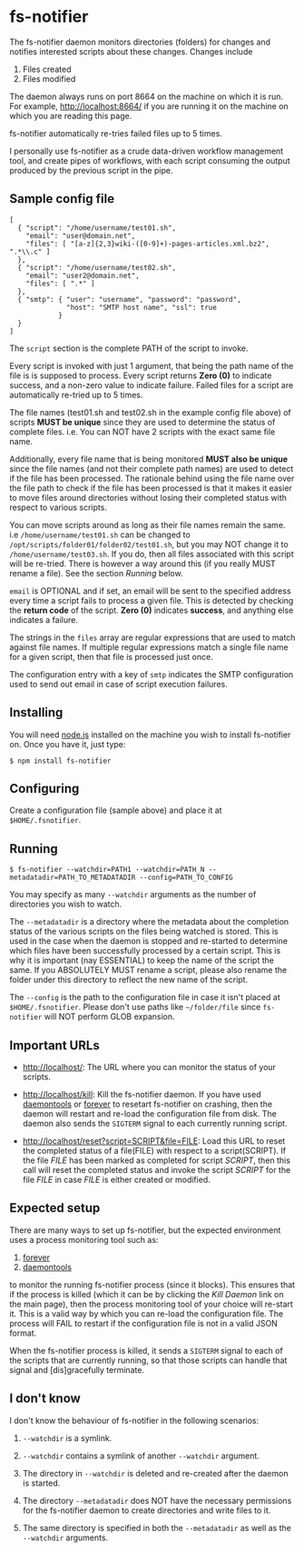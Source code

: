 # fs-notifier

The fs-notifier daemon monitors directories (folders) for changes and
notifies interested scripts about these changes. Changes include

1. Files created
2. Files modified

The daemon always runs on port 8664 on the machine on which it is
run. For example, [http://localhost:8664/](http://localhost:8664/) if
you are running it on the machine on which you are reading this page.

fs-notifier automatically re-tries failed files up to 5 times.

I personally use fs-notifier as a crude data-driven workflow
management tool, and create pipes of workflows, with each script
consuming the output produced by the previous script in the pipe.


## Sample config file

```
[
  { "script": "/home/username/test01.sh",
    "email": "user@domain.net",
    "files": [ "[a-z]{2,3}wiki-([0-9]+)-pages-articles.xml.bz2", ".*\\.c" ]
  },
  { "script": "/home/username/test02.sh",
    "email": "user2@domain.net",
    "files": [ ".*" ]
  },
  { "smtp": { "user": "username", "password": "password",
              "host": "SMTP host name", "ssl": true
            }
  }
]
```

The ```script``` section is the complete PATH of the script to invoke.

Every script is invoked with just 1 argument, that being the path name
of the file is is supposed to process. Every script returns **Zero
(0)** to indicate success, and a non-zero value to indicate
failure. Failed files for a script are automatically re-tried up to 5
times.

The file names (test01.sh and test02.sh in the example config file
above) of scripts **MUST be unique** since they are used to determine
the status of complete files. i.e. You can NOT have 2 scripts with the
exact same file name.

Additionally, every file name that is being monitored **MUST also be
unique** since the file names (and not their complete path names) are
used to detect if the file has been processed. The rationale behind
using the file name over the file path to check if the file has been
processed is that it makes it easier to move files around directories
without losing their completed status with respect to various scripts.

You can move scripts around as long as their file names remain the
same. i.e ```/home/username/test01.sh``` can be changed to
```/opt/scripts/folder01/folder02/test01.sh```, but you may NOT change
it to ```/home/username/test03.sh```. If you do, then all files
associated with this script will be re-tried. There is however a way
around this (if you really MUST rename a file). See the section
*Running* below.

```email``` is OPTIONAL and if set, an email will be sent to the
specified address every time a script fails to process a given
file. This is detected by checking the **return code** of the
script. **Zero (0)** indicates **success**, and anything else
indicates a failure.

The strings in the ```files``` array are regular expressions that are
used to match against file names. If multiple regular expressions
match a single file name for a given script, then that file is
processed just once.

The configuration entry with a key of ```smtp``` indicates the SMTP
configuration used to send out email in case of script execution
failures.


## Installing

You will need [node.js](http://nodejs.org/) installed on the machine
you wish to install fs-notifier on. Once you have it, just type:

```$ npm install fs-notifier```

## Configuring

Create a configuration file (sample above) and place it at ```$HOME/.fsnotifier```.


## Running

```
$ fs-notifier --watchdir=PATH1 --watchdir=PATH_N --metadatadir=PATH_TO_METADATADIR --config=PATH_TO_CONFIG
```

You may specify as many ```--watchdir``` arguments as the number of
directories you wish to watch.

The ```--metadatadir``` is a directory where the metadata about the
completion status of the various scripts on the files being watched is
stored. This is used in the case when the daemon is stopped and
re-started to determine which files have been successfully processed
by a certain script. This is why it is important (nay ESSENTIAL) to
keep the name of the script the same. If you ABSOLUTELY MUST rename a
script, please also rename the folder under this directory to reflect
the new name of the script.

The ```--config``` is the path to the configuration file in case it
isn't placed at ```$HOME/.fsnotifier```. Please don't use paths like
```~/folder/file``` since ```fs-notifier``` will NOT perform GLOB
expansion.


## Important URLs

* [http://localhost/](http://localhost/): The URL where you can
  monitor the status of your scripts.

* [http://localhost/kill](http://localhost/kill): Kill the fs-notifier
  daemon. If you have used
  [daemontools](http://cr.yp.to/daemontools.html) or
  [forever](https://github.com/nodejitsu/forever) to resetart
  fs-notifier on crashing, then the daemon will restart and re-load
  the configuration file from disk. The daemon also sends the
  ```SIGTERM``` signal to each currently running script.

*
  [http://localhost/reset?script=SCRIPT&file=FILE](http://localhost/reset?script=SCRIPT&file=FILE):
  Load this URL to reset the completed status of a file(FILE) with
  respect to a script(SCRIPT). If the file *FILE* has been marked as
  completed for script *SCRIPT*, then this call will reset the
  completed status and invoke the script *SCRIPT* for the file *FILE*
  in case *FILE* is either created or modified.


## Expected setup

There are many ways to set up fs-notifier, but the expected
environment uses a process monitoring tool such as:

1. [forever](https://github.com/nodejitsu/forever)
2. [daemontools](http://cr.yp.to/daemontools.html)

to monitor the running fs-notifier process (since it blocks). This
ensures that if the process is killed (which it can be by clicking the
*Kill Daemon* link on the main page), then the process monitoring tool
of your choice will re-start it. This is a valid way by which you can
re-load the configuration file. The process will FAIL to restart if
the configuration file is not in a valid JSON format.

When the fs-notifier process is killed, it sends a ```SIGTERM```
signal to each of the scripts that are currently running, so that
those scripts can handle that signal and [dis]gracefully terminate.


## I don't know

I don't know the behaviour of fs-notifier in the following scenarios:

1. ```--watchdir``` is a symlink.

2. ```--watchdir``` contains a symlink of another ```--watchdir```
argument.

3. The directory in ```--watchdir``` is deleted and re-created after
the daemon is started.

4. The directory ```--metadatadir``` does NOT have the necessary
permissions for the fs-notifier daemon to create directories and write
files to it.

5. The same directory is specified in both the ```--metadatadir``` as
well as the ```--watchdir``` arguments.

